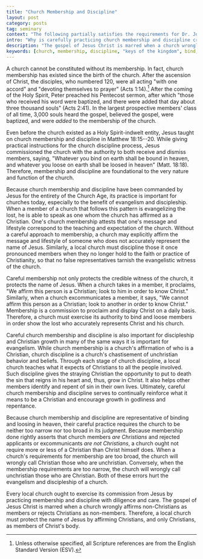 ```yaml
---
title: "Church Membership and Discipline"
layout: post
category: posts
tag: seminary
context: "The following partially satisfies the requirements for Dr. Jonathan Leeman's Local Church Doctrine & Practice class at Southeastern Baptist Theological Seminary."
intro: "Why is carefully practicing church membership and discipline critical to the growth of the saints and the evangelism of the church?"
description: "The gospel of Jesus Christ is marred when a church wrongly affirms non-Christians as members or rejects Christians as non-members. Therefore, a local church must protect the name of Jesus by affirming Christians, and only Christians, as members of Christ's body."
keywords: [church, membership, discipline, "keys of the kingdom", bind, loose, gospel, evangelism]
---
```


A church cannot be constituted without its membership. In fact, church membership has existed since the birth of the church. After the ascension of Christ, the disciples, who numbered 120, were all acting "with one accord" and "devoting themselves to prayer" (Acts 1:14).[^esv] After the coming of the Holy Spirit, Peter preached his Pentecost sermon, after which "those who received his word were baptized, and there were added that day about three thousand souls" (Acts 2:41). In the largest prospective members' class of all time, 3,000 souls heard the gospel, believed the gospel, were baptized, and were _added_ to the membership of the church.

[^esv]: Unless otherwise specified, all Scripture references are from the English Standard Version (ESV).

Even before the church existed as a Holy Spirit-indwelt entity, Jesus taught on church membership and discipline in Matthew 18:15--20. While giving practical instructions for the church discipline process, Jesus commissioned the church with the authority to both receive and dismiss members, saying, "Whatever you bind on earth shall be bound in heaven, and whatever you loose on earth shall be loosed in heaven" (Matt. 18:18). Therefore, membership and discipline are foundational to the very nature and function of the church.

Because church membership and discipline have been commanded by Jesus for the entirety of the Church Age, its practice is important for churches today, especially to the benefit of evangelism and discipleship. When a member of a church that follows this pattern is evangelizing the lost, he is able to speak as one whom the church has affirmed as a Christian. One's church membership attests that one's message and lifestyle correspond to the teaching and expectation of the church. Without a careful approach to membership, a church may explicitly affirm the message and lifestyle of someone who does not accurately represent the name of Jesus. Similarly, a local church must discipline those it once pronounced members when they no longer hold to the faith or practice of Christianity, so that no false representatives tarnish the evangelistic witness of the church.

Careful membership not only protects the credible witness of the church, it protects the name of Jesus. When a church takes in a member, it proclaims, "We affirm this person is a Christian; look to him in order to know Christ." Similarly, when a church excommunicates a member, it says, "We cannot affirm this person as a Christian; look to another in order to know Christ." Membership is a commission to proclaim and display Christ on a daily basis. Therefore, a church must exercise its authority to bind and loose members in order show the lost who accurately represents Christ and his church.

Careful church membership and discipline is also important for discipleship and Christian growth in many of the same ways it is important for evangelism. While church membership is a church's affirmation of who is a Christian, church discipline is a church's chastisement of unchristian behavior and beliefs. Through each stage of church discipline, a local church teaches what it expects of Christians to all the people involved. Such discipline gives the straying Christian the opportunity to put to death the sin that reigns in his heart and, thus, grow in Christ. It also helps other members identify and repent of sin in their own lives. Ultimately, careful church membership and discipline serves to continually reinforce what it means to be a Christian and encourage growth in godliness and repentance.

Because church membership and discipline are representative of binding and loosing in heaven, their careful practice requires the church to be neither too narrow nor too broad in its judgment. Because membership done rightly asserts that church members _are Christians_ and rejected applicants or excommunicants _are not Christians_, a church ought not require more or less of a Christian than Christ himself does. When a church's requirements for membership are too broad, the church will wrongly call Christian those who are unchristian. Conversely, when the membership requirements are too narrow, the church will wrongly call unchristian those who are Christian. Both of these errors hurt the evangelism and discipleship of a church.

Every local church ought to exercise its commission from Jesus by practicing membership and discipline with diligence and care. The gospel of Jesus Christ is marred when a church wrongly affirms non-Christians as members or rejects Christians as non-members. Therefore, a local church must protect the name of Jesus by affirming Christians, and only Christians, as members of Christ's body.
